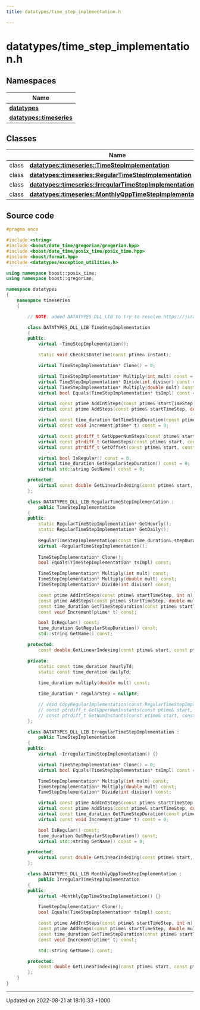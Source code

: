 ```yaml
---
title: datatypes/time_step_implementation.h

---
```


# datatypes/time_step_implementation.h



## Namespaces

| Name           |
| -------------- |
| **[datatypes](/uchronia-ts-doc/cpp/Namespaces/namespacedatatypes/)**  |
| **[datatypes::timeseries](/uchronia-ts-doc/cpp/Namespaces/namespacedatatypes_1_1timeseries/)**  |

## Classes

|                | Name           |
| -------------- | -------------- |
| class | **[datatypes::timeseries::TimeStepImplementation](/uchronia-ts-doc/cpp/Classes/classdatatypes_1_1timeseries_1_1TimeStepImplementation/)**  |
| class | **[datatypes::timeseries::RegularTimeStepImplementation](/uchronia-ts-doc/cpp/Classes/classdatatypes_1_1timeseries_1_1RegularTimeStepImplementation/)**  |
| class | **[datatypes::timeseries::IrregularTimeStepImplementation](/uchronia-ts-doc/cpp/Classes/classdatatypes_1_1timeseries_1_1IrregularTimeStepImplementation/)**  |
| class | **[datatypes::timeseries::MonthlyQppTimeStepImplementation](/uchronia-ts-doc/cpp/Classes/classdatatypes_1_1timeseries_1_1MonthlyQppTimeStepImplementation/)**  |




## Source code

```cpp
#pragma once

#include <string>
#include <boost/date_time/gregorian/gregorian.hpp>
#include <boost/date_time/posix_time/posix_time.hpp>
#include <boost/format.hpp>
#include <datatypes/exception_utilities.h>

using namespace boost::posix_time;
using namespace boost::gregorian;

namespace datatypes
{
    namespace timeseries
    {

        // NOTE: added DATATYPES_DLL_LIB to try to resolve https://jira.csiro.au/browse/WIRADA-415

        class DATATYPES_DLL_LIB TimeStepImplementation
        {
        public:
            virtual ~TimeStepImplementation();

            static void CheckIsDateTime(const ptime& instant);

            virtual TimeStepImplementation* Clone() = 0;

            virtual TimeStepImplementation* Multiply(int mult) const = 0;
            virtual TimeStepImplementation* Divide(int divisor) const = 0;
            virtual TimeStepImplementation* Multiply(double mult) const = 0;
            virtual bool Equals(TimeStepImplementation* tsImpl) const = 0;

            virtual const ptime AddIntSteps(const ptime& startTimeStep, int n) const = 0;
            virtual const ptime AddSteps(const ptime& startTimeStep, double mult) const = 0;

            virtual const time_duration GetTimeStepDuration(const ptime& startTimeStep) const = 0;
            virtual const void Increment(ptime* t) const = 0;

            virtual const ptrdiff_t GetUpperNumSteps(const ptime& start, const ptime& end) const;
            virtual const ptrdiff_t GetNumSteps(const ptime& start, const ptime& end) const;
            virtual const ptrdiff_t GetOffset(const ptime& start, const ptime& end) const;

            virtual bool IsRegular() const = 0;
            virtual time_duration GetRegularStepDuration() const = 0;
            virtual std::string GetName() const = 0;

        protected:
            virtual const double GetLinearIndexing(const ptime& start, const ptime& end) const = 0;
        };

        class DATATYPES_DLL_LIB RegularTimeStepImplementation :
            public TimeStepImplementation
        {
        public:
            static RegularTimeStepImplementation* GetHourly();
            static RegularTimeStepImplementation* GetDaily();
            
            RegularTimeStepImplementation(const time_duration& stepDuration);
            virtual ~RegularTimeStepImplementation();
            
            TimeStepImplementation* Clone();
            bool Equals(TimeStepImplementation* tsImpl) const;

            TimeStepImplementation* Multiply(int mult) const;
            TimeStepImplementation* Multiply(double mult) const;
            TimeStepImplementation* Divide(int divisor) const;

            const ptime AddIntSteps(const ptime& startTimeStep, int n) const;
            const ptime AddSteps(const ptime& startTimeStep, double mult) const;
            const time_duration GetTimeStepDuration(const ptime& startTimeStep) const;
            const void Increment(ptime* t) const;

            bool IsRegular() const;
            time_duration GetRegularStepDuration() const;
            std::string GetName() const;

        protected:
            const double GetLinearIndexing(const ptime& start, const ptime& end) const;

        private:
            static const time_duration hourlyTd;
            static const time_duration dailyTd;
            
            time_duration multiply(double mult) const;

            time_duration * regularStep = nullptr;

            // void CopyRegularImplementation(const RegularTimeStepImplementation& src);
            // const ptrdiff_t GetUpperNumInstants(const ptime& start, const ptime& end) const;
            // const ptrdiff_t GetNumInstants(const ptime& start, const ptime& end) const;
        };

        class DATATYPES_DLL_LIB IrregularTimeStepImplementation :
            public TimeStepImplementation
        {
        public:
            virtual ~IrregularTimeStepImplementation() {}

            virtual TimeStepImplementation* Clone() = 0;
            virtual bool Equals(TimeStepImplementation* tsImpl) const = 0;

            TimeStepImplementation* Multiply(int mult) const;
            TimeStepImplementation* Multiply(double mult) const;
            TimeStepImplementation* Divide(int divisor) const;

            virtual const ptime AddIntSteps(const ptime& startTimeStep, int n) const = 0;
            virtual const ptime AddSteps(const ptime& startTimeStep, double mult) const = 0;
            virtual const time_duration GetTimeStepDuration(const ptime& startTimeStep) const;
            virtual const void Increment(ptime* t) const = 0;

            bool IsRegular() const;
            time_duration GetRegularStepDuration() const;
            virtual std::string GetName() const = 0;

        protected:
            virtual const double GetLinearIndexing(const ptime& start, const ptime& end) const = 0;
        };

        class DATATYPES_DLL_LIB MonthlyQppTimeStepImplementation :
            public IrregularTimeStepImplementation
        {
        public:
            virtual ~MonthlyQppTimeStepImplementation() {}

            TimeStepImplementation* Clone();
            bool Equals(TimeStepImplementation* tsImpl) const;

            const ptime AddIntSteps(const ptime& startTimeStep, int n) const;
            const ptime AddSteps(const ptime& startTimeStep, double mult) const;
            const time_duration GetTimeStepDuration(const ptime& startTimeStep) const override;
            const void Increment(ptime* t) const;

            std::string GetName() const;

        protected:
            const double GetLinearIndexing(const ptime& start, const ptime& end) const;
        };
    }
}
```


-------------------------------

Updated on 2022-08-21 at 18:10:33 +1000
